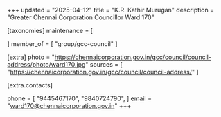 +++
updated = "2025-04-12"
title = "K.R. Kathir Murugan"
description = "Greater Chennai Corporation Councillor Ward 170"

[taxonomies]
maintenance = [

]
member_of = [
    "group/gcc-council"
]

[extra]
photo = "https://chennaicorporation.gov.in/gcc/council/council-address/photo/ward170.jpg"
sources = [
    "https://chennaicorporation.gov.in/gcc/council/council-address/"
]

[extra.contacts]

phone = [
    "9445467170",
    "9840724790",
    ]
email = "ward170@chennaicorporation.gov.in"
+++